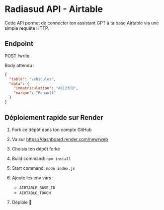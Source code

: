 # Radiasud API - Airtable

Cette API permet de connecter ton assistant GPT à ta base Airtable via une simple requête HTTP.

## Endpoint

POST /write

Body attendu :
```json
{
  "table": "vehicules",
  "data": {
    "immatriculation": "AB123CD",
    "marque": "Renault"
  }
}
```

## Déploiement rapide sur Render

1. Fork ce dépôt dans ton compte GitHub
2. Va sur https://dashboard.render.com/new/web
3. Choisis ton dépôt forké
4. Build command: `npm install`
5. Start command: `node index.js`
6. Ajoute les env vars :
   - `AIRTABLE_BASE_ID`
   - `AIRTABLE_TOKEN`

7. Déploie 🚀